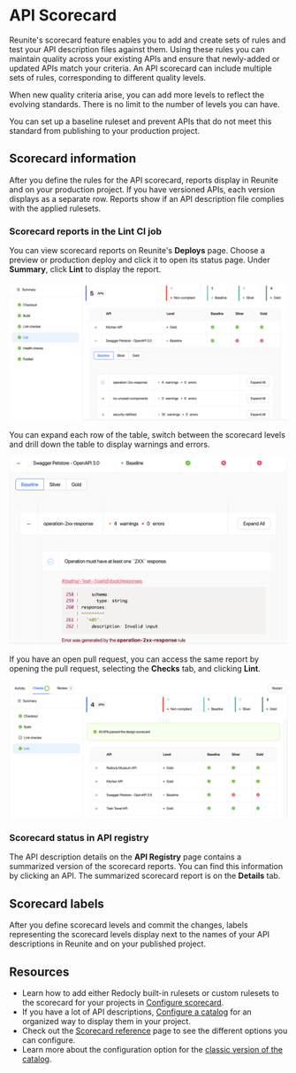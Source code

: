 # API Scorecard

Reunite's scorecard feature enables you to add and create sets of rules and test your API description files against them.
Using these rules you can maintain quality across your existing APIs and ensure that newly-added or updated APIs match your criteria.
An API scorecard can include multiple sets of rules, corresponding to different quality levels.

When new quality criteria arise, you can add more levels to reflect the evolving standards.
There is no limit to the number of levels you can have.

You can set up a baseline ruleset and prevent APIs that do not meet this standard from publishing to your production project.

## Scorecard information

After you define the rules for the API scorecard, reports display in Reunite and on your production project.
If you have versioned APIs, each version displays as a separate row.
Reports show if an API description file complies with the applied rulesets.

### Scorecard reports in the Lint CI job

You can view scorecard reports on Reunite's **Deploys** page.
Choose a preview or production deploy and click it to open its status page.
Under **Summary**, click **Lint** to display the report.

![Scorecard information in Deploys](../images/reunite-deploy-scorecard.png)

You can expand each row of the table, switch between the scorecard levels and drill down the table to display warnings and errors.

![Expanded scorecard report in Deploys](../images/reunite-deploy-scorecard-expanded.png)

If you have an open pull request, you can access the same report by opening the pull request, selecting the **Checks** tab, and clicking **Lint**.

![Scorecard report in a pull request](../images/reunite-pull-request-scorecard.png)

### Scorecard status in API registry

The API description details on the **API Registry** page contains a summarized version of the scorecard reports.
You can find this information by clicking an API.
The summarized scorecard report is on the **Details** tab.

## Scorecard labels

After you define scorecard levels and commit the changes, labels representing the scorecard levels display next to the names of your API descriptions in Reunite and on your published project.

## Resources

- Learn how to add either Redocly built-in rulesets or custom rulesets to the scorecard for your projects in [Configure scorecard](./configure-scorecard.md).
- If you have a lot of API descriptions, [Configure a catalog](../../config/catalog-classic.md) for an organized way to display them in your project.
- Check out the [Scorecard reference](../../config/scorecard.md) page to see the different options you can configure.
- Learn more about the configuration option for the [classic version of the catalog](../../config/catalog-classic.md).
